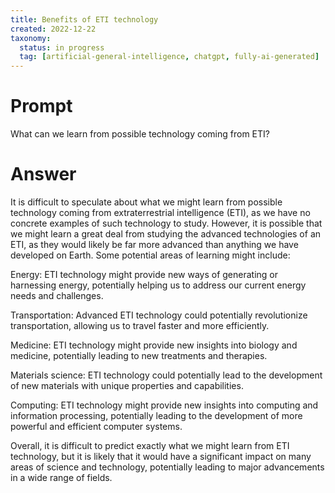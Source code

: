 ```yaml
---
title: Benefits of ETI technology
created: 2022-12-22
taxonomy:
  status: in progress
  tag: [artificial-general-intelligence, chatgpt, fully-ai-generated]
---
```


# Prompt

What can we learn from possible technology coming from ETI?

# Answer

It is difficult to speculate about what we might learn from possible technology coming from extraterrestrial intelligence (ETI), as we have no concrete examples of such technology to study. However, it is possible that we might learn a great deal from studying the advanced technologies of an ETI, as they would likely be far more advanced than anything we have developed on Earth. Some potential areas of learning might include:

Energy: ETI technology might provide new ways of generating or harnessing energy, potentially helping us to address our current energy needs and challenges.

Transportation: Advanced ETI technology could potentially revolutionize transportation, allowing us to travel faster and more efficiently.

Medicine: ETI technology might provide new insights into biology and medicine, potentially leading to new treatments and therapies.

Materials science: ETI technology could potentially lead to the development of new materials with unique properties and capabilities.

Computing: ETI technology might provide new insights into computing and information processing, potentially leading to the development of more powerful and efficient computer systems.

Overall, it is difficult to predict exactly what we might learn from ETI technology, but it is likely that it would have a significant impact on many areas of science and technology, potentially leading to major advancements in a wide range of fields.
